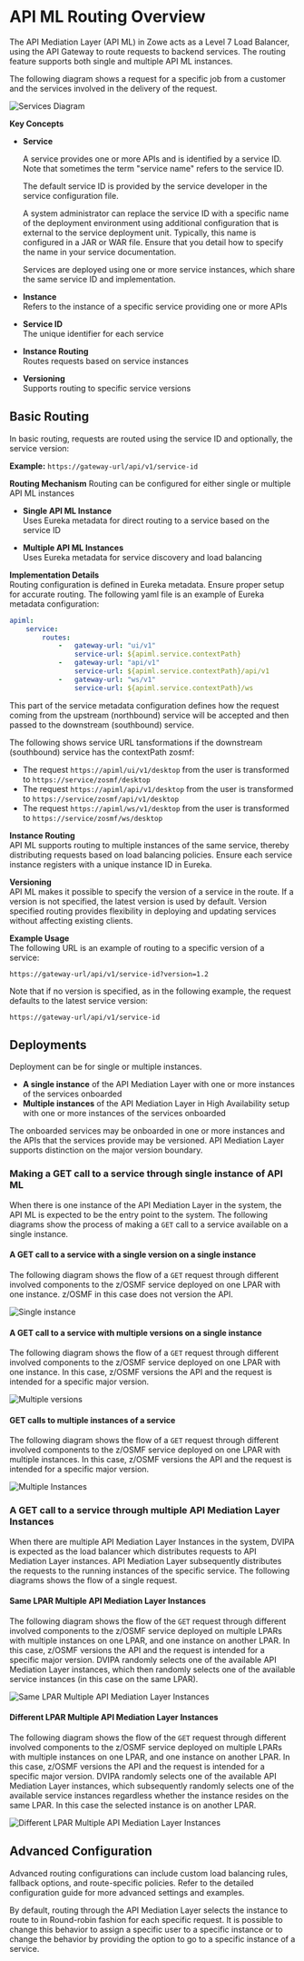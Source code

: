 # API ML Routing Overview

The API Mediation Layer (API ML) in Zowe acts as a Level 7 Load Balancer, using the API Gateway to route requests to backend 
services. The routing feature supports both single and multiple API ML instances.

The following diagram shows a request for a specific job from a customer and the services involved in the delivery of the request.

![Services Diagram](../../images/api-mediation/RoutingNorthboundSouthbound.png "Example services diagram")

**Key Concepts**
- **Service**

  A service provides one or more APIs and is identified by a service ID. Note that sometimes the term "service name" refers to the service ID.

  The default service ID is provided by the service developer in the service configuration file.

  A system administrator can replace the service ID with a specific name of the deployment environment using additional configuration that is external to the service deployment unit. Typically, this name is configured in a JAR or WAR file. 
  Ensure that you detail how to specify the name in your service documentation. 

  Services are deployed using one or more service instances, which share the same service ID and implementation.

- **Instance**  
  Refers to the instance of a specific service providing one or more APIs
- **Service ID**  
  The unique identifier for each service
- **Instance Routing**  
  Routes requests based on service instances
- **Versioning**  
  Supports routing to specific service versions

## Basic Routing

In basic routing, requests are routed using the service ID and optionally, the service version:

**Example:** `https://gateway-url/api/v1/service-id`

**Routing Mechanism**
Routing can be configured for either single or multiple API ML instances

* **Single API ML Instance**  
Uses Eureka metadata for direct routing to a service based on the service ID

* **Multiple API ML Instances**  
Uses Eureka metadata for service discovery and load balancing

**Implementation Details**  
Routing configuration is defined in Eureka metadata.
Ensure proper setup for accurate routing. The following yaml file is an example of Eureka metadata configuration:

```yaml
apiml:
    service:                               
        routes:
            -   gateway-url: "ui/v1"
                service-url: ${apiml.service.contextPath}
            -   gateway-url: "api/v1"
                service-url: ${apiml.service.contextPath}/api/v1
            -   gateway-url: "ws/v1"
                service-url: ${apiml.service.contextPath}/ws
```

This part of the service metadata configuration defines how the request coming from the upstream (northbound) service will be
accepted and then passed to the downstream (southbound) service.

The following shows service URL tansformations if the downstream (southbound) service has the contextPath zosmf: 
- The request `https://apiml/ui/v1/desktop` from the user is transformed to `https://service/zosmf/desktop`
- The request `https://apiml/api/v1/desktop` from the user is transformed to `https://service/zosmf/api/v1/desktop`
- The request `https://apiml/ws/v1/desktop` from the user is transformed to `https://service/zosmf/ws/desktop`

**Instance Routing**  
API ML supports routing to multiple instances of the same service, thereby distributing requests based on load balancing policies. Ensure each service instance registers with a unique instance ID in Eureka.

**Versioning**  
API ML makes it possible to specify the version of a service in the route. If a version is not specified, the latest version is used by default. Version specified routing provides flexibility in deploying and updating services without affecting existing clients.

**Example Usage**  
The following URL is an example of routing to a specific version of a service:

```http
https://gateway-url/api/v1/service-id?version=1.2
```

Note that if no version is specified, as in the following example, the request defaults to the latest service version:

```http
https://gateway-url/api/v1/service-id
```

## Deployments

Deployment can be for single or multiple instances.

- **A single instance** of the API Mediation Layer with one or more instances of the services onboarded
- **Multiple instances** of the API Mediation Layer in High Availability setup with one or more instances of the services onboarded

The onboarded services may be onboarded in one or more instances and the APIs that the services provide may be versioned. API Mediation Layer supports distinction on the major version boundary. 

### Making a GET call to a service through single instance of API ML

When there is one instance of the API Mediation Layer in the system, the API ML is expected to be the entry point to the system. The following diagrams show the process of making a `GET` call to a service available on a single instance. 

#### A GET call to a service with a single version on a single instance 

The following diagram shows the flow of a `GET` request through different involved components to the z/OSMF service deployed on one LPAR with one instance. z/OSMF in this case does not version the API. 

![Single instance](../../images/api-mediation/SimpleRouting.png "Simple Routing")

#### A GET call to a service with multiple versions on a single instance

The following diagram shows the flow of a `GET` request through different involved components to the z/OSMF service deployed on one LPAR with one instance. In this case, z/OSMF versions the API and the request is intended for a specific major version.  

![Multiple versions](../../images/api-mediation/RoutingVersioned.png "Versioned Routing")

#### GET calls to multiple instances of a service

The following diagram shows the flow of a `GET` request through different involved components to the z/OSMF service deployed on one LPAR with multiple instances. In this case, z/OSMF versions the API and the request is intended for a specific major version.

![Multiple Instances](../../images/api-mediation/RoutingOneLparMultipleInstances.png "Multiple Instances")

### A GET call to a service through multiple API Mediation Layer Instances

When there are multiple API Mediation Layer Instances in the system, DVIPA is expected as the load balancer which distributes requests to API Mediation Layer instances. API Mediation Layer subsequently distributes the requests to the running instances of the specific service. The following diagrams shows the flow of a single request. 

#### Same LPAR Multiple API Mediation Layer Instances

The following diagram shows the flow of the `GET` request through different involved components to the z/OSMF service deployed on multiple LPARs with multiple instances on one LPAR, and one instance on another LPAR. In this case, z/OSMF versions the API and the request is intended for a specific major version. DVIPA randomly selects one of the available API Mediation Layer instances, which then randomly selects one of the available service instances (in this case on the same LPAR). 

![Same LPAR Multiple API Mediation Layer Instances](../../images/api-mediation/RoutingSysplexSameLpar.png "Same LPAR Multiple API Mediation Layer Instances")

#### Different LPAR Multiple API Mediation Layer Instances

The following diagram shows the flow of the `GET` request through different involved components to the z/OSMF service deployed on multiple LPARs with multiple instances on one LPAR, and one instance on another LPAR. In this case, z/OSMF versions the API and the request is intended for a specific major version. DVIPA randomly selects one of the available API Mediation Layer instances, which subsequently randomly selects one of the available service instances regardless whether the 
instance resides on the same LPAR. In this case the selected instance is on another LPAR. 


![Different LPAR Multiple API Mediation Layer Instances](../../images/api-mediation/RoutingSysplexDifferentLpar.png "Different LPAR Multiple API Mediation Layer Instances")

## Advanced Configuration

Advanced routing configurations can include custom load balancing rules, fallback options, and route-specific policies. 
Refer to the detailed configuration guide for more advanced settings and examples.

By default, routing through the API Mediation Layer selects the instance to route to in Round-robin fashion for each
specific request. It is possible to change this behavior to assign a specific user to a specific instance or to change 
the behavior by providing the option to go to a specific instance of a service.